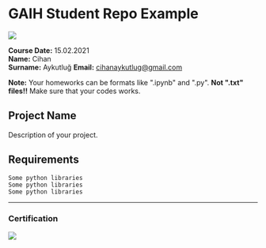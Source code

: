 # GAIH Student Repo Example
![](img/logo.png)

**Course Date:** 15.02.2021  
**Name:** Cihan   
**Surname:** Aykutluğ 
**Email:** cihanaykutlug@gmail.com 

**Note:** Your homeworks can be formats like ".ipynb" and ".py". **Not ".txt" files!!** Make sure that your codes works.  

## Project Name
Description of your project.

## Requirements
```
Some python libraries
Some python libraries
Some python libraries
```
---

### Certification
![](img/certificate_ex.png)


